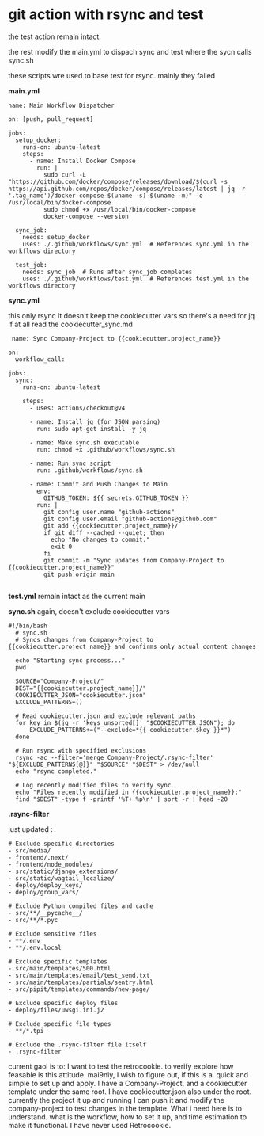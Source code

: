 # git action with rsync and test


the test action remain intact. 

the rest modify the main.yml to dispach sync and test
where the sycn calls sync.sh

these scripts wre used to base test for rsync. mainly they failed

**main.yml**

```
name: Main Workflow Dispatcher

on: [push, pull_request]

jobs:
  setup_docker:
    runs-on: ubuntu-latest
    steps:
      - name: Install Docker Compose
        run: |
          sudo curl -L "https://github.com/docker/compose/releases/download/$(curl -s https://api.github.com/repos/docker/compose/releases/latest | jq -r '.tag_name')/docker-compose-$(uname -s)-$(uname -m)" -o /usr/local/bin/docker-compose
          sudo chmod +x /usr/local/bin/docker-compose
          docker-compose --version

  sync_job:
    needs: setup_docker
    uses: ./.github/workflows/sync.yml  # References sync.yml in the workflows directory

  test_job:
    needs: sync_job  # Runs after sync_job completes
    uses: ./.github/workflows/test.yml  # References test.yml in the workflows directory

```

**sync.yml**

this only rsync it doesn't keep the cookiecutter vars so 
there's a need for jq if at all read the cookiecutter_sync.md

```
 name: Sync Company-Project to {{cookiecutter.project_name}}

on:
  workflow_call:

jobs:
  sync:
    runs-on: ubuntu-latest

    steps:
      - uses: actions/checkout@v4

      - name: Install jq (for JSON parsing)
        run: sudo apt-get install -y jq

      - name: Make sync.sh executable
        run: chmod +x .github/workflows/sync.sh

      - name: Run sync script
        run: .github/workflows/sync.sh

      - name: Commit and Push Changes to Main
        env:
          GITHUB_TOKEN: ${{ secrets.GITHUB_TOKEN }}
        run: |
          git config user.name "github-actions"
          git config user.email "github-actions@github.com"
          git add {{cookiecutter.project_name}}/
          if git diff --cached --quiet; then
            echo "No changes to commit."
            exit 0
          fi
          git commit -m "Sync updates from Company-Project to {{cookiecutter.project_name}}"
          git push origin main
 
```


**test.yml**
remain intact as the current main


**sync.sh**
again, doesn't exclude cookiecutter vars

```
#!/bin/bash
  # sync.sh
  # Syncs changes from Company-Project to {{cookiecutter.project_name}} and confirms only actual content changes

  echo "Starting sync process..."
  pwd

  SOURCE="Company-Project/"
  DEST="{{cookiecutter.project_name}}/"
  COOKIECUTTER_JSON="cookiecutter.json"
  EXCLUDE_PATTERNS=()

  # Read cookiecutter.json and exclude relevant paths
  for key in $(jq -r 'keys_unsorted[]' "$COOKIECUTTER_JSON"); do
      EXCLUDE_PATTERNS+=("--exclude=*{{ cookiecutter.$key }}*")
  done

  # Run rsync with specified exclusions
  rsync -ac --filter='merge Company-Project/.rsync-filter' "${EXCLUDE_PATTERNS[@]}" "$SOURCE" "$DEST" > /dev/null
  echo "rsync completed."

  # Log recently modified files to verify sync
  echo "Files recently modified in {{cookiecutter.project_name}}:"
  find "$DEST" -type f -printf '%T+ %p\n' | sort -r | head -20

```

**.rsync-filter**

just updated :

```
# Exclude specific directories
- src/media/
- frontend/.next/
- frontend/node_modules/
- src/static/django_extensions/
- src/static/wagtail_localize/
- deploy/deploy_keys/
- deploy/group_vars/

# Exclude Python compiled files and cache
- src/**/__pycache__/
- src/**/*.pyc

# Exclude sensitive files
- **/.env
- **/.env.local

# Exclude specific templates
- src/main/templates/500.html
- src/main/templates/email/test_send.txt
- src/main/templates/partials/sentry.html
- src/pipit/templates/commands/new-page/

# Exclude specific deploy files
- deploy/files/uwsgi.ini.j2

# Exclude specific file types
- **/*.tpi

# Exclude the .rsync-filter file itself
- .rsync-filter

```


current gaol is to:
I want to test the retrocookie. to verify explore how feasable is this attitude. mai9nly, I wish to figure out, if this is a. quick and simple to set up and apply. I have a Company-Project, and a cookiecutter template under the same root. I have cookiecutter.json also under the root. currently the project it up and running I can push it and modify the company-project to test changes in the template. What i need here is to understand. what is the workflow, how to set it up, and time estimation to make it functional. I have never used Retrocookie. 

